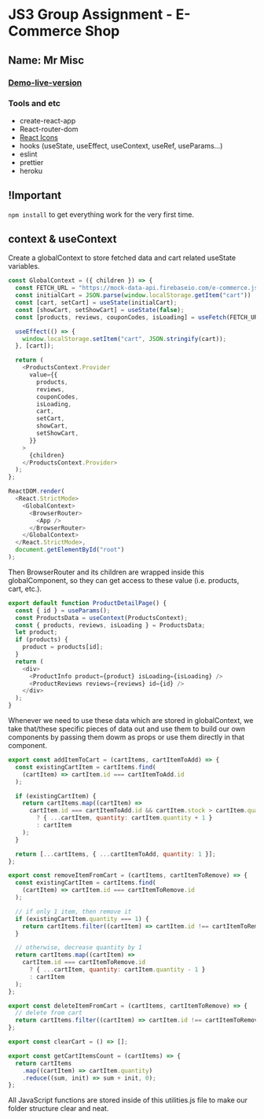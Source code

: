 # JS3 Group Assignment - E-Commerce Shop

## Name: Mr Misc
### [Demo-live-version](https://mrmisc-live.herokuapp.com/)

### Tools and etc
- create-react-app
- React-router-dom
- [React Icons](https://react-icons.github.io/react-icons/)
- hooks (useState, useEffect, useContext, useRef, useParams...)
- eslint
- prettier
- heroku

## !Important
`npm install` to get everything work for the very first time.

## context & useContext

Create a globalContext to store fetched data and cart related useState variables.
```js
const GlobalContext = ({ children }) => {
  const FETCH_URL = "https://mock-data-api.firebaseio.com/e-commerce.json";
  const initialCart = JSON.parse(window.localStorage.getItem("cart")) || [];
  const [cart, setCart] = useState(initialCart);
  const [showCart, setShowCart] = useState(false);
  const [products, reviews, couponCodes, isLoading] = useFetch(FETCH_URL, [FETCH_URL]);

  useEffect(() => {
    window.localStorage.setItem("cart", JSON.stringify(cart));
  }, [cart]);

  return (
    <ProductsContext.Provider
      value={{
        products,
        reviews,
        couponCodes,
        isLoading,
        cart,
        setCart,
        showCart,
        setShowCart,
      }}
    >
      {children}
    </ProductsContext.Provider>
  );
};
```

```js
ReactDOM.render(
  <React.StrictMode>
    <GlobalContext>
      <BrowserRouter>
        <App />
      </BrowserRouter>
    </GlobalContext>
  </React.StrictMode>,
  document.getElementById("root")
);
```

Then BrowserRouter and its children are wrapped inside this globalComponent, so they can get access to these value (i.e. products, cart, etc.).

```js
export default function ProductDetailPage() {
  const { id } = useParams();
  const ProductsData = useContext(ProductsContext);
  const { products, reviews, isLoading } = ProductsData;
  let product;
  if (products) {
    product = products[id];
  }
  return (
    <div>
      <ProductInfo product={product} isLoading={isLoading} />
      <ProductReviews reviews={reviews} id={id} />
    </div>
  );
}
```

Whenever we need to use these data which are stored in globalContext, we take that/these specific pieces of data out and use them to build our own components by passing them dowm as props or use them directly in that component.

```js
export const addItemToCart = (cartItems, cartItemToAdd) => {
  const existingCartItem = cartItems.find(
    (cartItem) => cartItem.id === cartItemToAdd.id
  );

  if (existingCartItem) {
    return cartItems.map((cartItem) =>
      cartItem.id === cartItemToAdd.id && cartItem.stock > cartItem.quantity
        ? { ...cartItem, quantity: cartItem.quantity + 1 }
        : cartItem
    );
  }

  return [...cartItems, { ...cartItemToAdd, quantity: 1 }];
};

export const removeItemFromCart = (cartItems, cartItemToRemove) => {
  const existingCartItem = cartItems.find(
    (cartItem) => cartItem.id === cartItemToRemove.id
  );

  // if only 1 item, then remove it
  if (existingCartItem.quantity === 1) {
    return cartItems.filter((cartItem) => cartItem.id !== cartItemToRemove.id);
  }

  // otherwise, decrease quantity by 1
  return cartItems.map((cartItem) =>
    cartItem.id === cartItemToRemove.id
      ? { ...cartItem, quantity: cartItem.quantity - 1 }
      : cartItem
  );
};

export const deleteItemFromCart = (cartItems, cartItemToRemove) => {
  // delete from cart
  return cartItems.filter((cartItem) => cartItem.id !== cartItemToRemove.id);
};

export const clearCart = () => [];

export const getCartItemsCount = (cartItems) => {
  return cartItems
    .map((cartItem) => cartItem.quantity)
    .reduce((sum, init) => sum + init, 0);
};
```
All JavaScript functions are stored inside of this utilities.js file to make our folder structure clear and neat.

